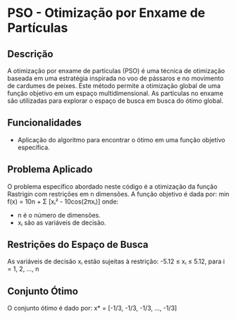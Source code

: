# PSO - Otimização por Enxame de Partículas

## Descrição
A otimização por enxame de partículas (PSO) é uma técnica de otimização baseada em uma estratégia inspirada no voo de pássaros e no movimento de cardumes de peixes. Este método permite a otimização global de uma função objetivo em um espaço multidimensional. As partículas no enxame são utilizadas para explorar o espaço de busca em busca do ótimo global.

## Funcionalidades
- Aplicação do algoritmo para encontrar o ótimo em uma função objetivo específica.

## Problema Aplicado
O problema específico abordado neste código é a otimização da função Rastrigin com restrições em n dimensões. A função objetivo é dada por:
        min f(x) = 10n + Σ [xᵢ² - 10cos(2πxᵢ)]
onde:
- n é o número de dimensões.
- xᵢ são as variáveis de decisão.

## Restrições do Espaço de Busca
As variáveis de decisão xᵢ estão sujeitas à restrição:
-5.12 ≤ xᵢ ≤ 5.12, para i = 1, 2, ..., n

## Conjunto Ótimo
O conjunto ótimo é dado por:
x* = [-1/3, -1/3, -1/3, ..., -1/3]
